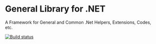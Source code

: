 # General Library for .NET
A Framework for General and Common .Net Helpers, Extensions, Codes, etc.

[![Build status](https://ci.appveyor.com/api/projects/status/yjnrc607qbgbt0e2?svg=true)](https://ci.appveyor.com/project/tohidazizi/general)



